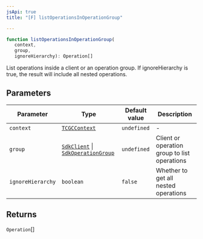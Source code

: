 ```yaml
---
jsApi: true
title: "[F] listOperationsInOperationGroup"

---
```

```ts
function listOperationsInOperationGroup(
   context, 
   group, 
   ignoreHierarchy): Operation[]
```

List operations inside a client or an operation group. If ignoreHierarchy is true, the result will include all nested operations.

## Parameters

| Parameter | Type | Default value | Description |
| ------ | ------ | ------ | ------ |
| `context` | [`TCGCContext`](../interfaces/TCGCContext.md) | `undefined` | - |
| `group` | [`SdkClient`](../interfaces/SdkClient.md) \| [`SdkOperationGroup`](../interfaces/SdkOperationGroup.md) | `undefined` | Client or operation group to list operations |
| `ignoreHierarchy` | `boolean` | `false` | Whether to get all nested operations |

## Returns

`Operation`[]
